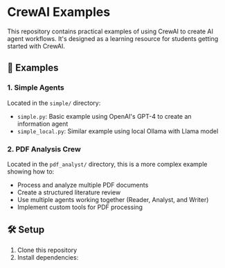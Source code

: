 # CrewAI Examples

This repository contains practical examples of using CrewAI to create AI agent workflows. It's designed as a learning resource for students getting started with CrewAI.

## 🚀 Examples

### 1. Simple Agents
Located in the `simple/` directory:
- `simple.py`: Basic example using OpenAI's GPT-4 to create an information agent
- `simple_local.py`: Similar example using local Ollama with Llama model

### 2. PDF Analysis Crew
Located in the `pdf_analyst/` directory, this is a more complex example showing how to:
- Process and analyze multiple PDF documents
- Create a structured literature review
- Use multiple agents working together (Reader, Analyst, and Writer)
- Implement custom tools for PDF processing

## 🛠️ Setup

1. Clone this repository
2. Install dependencies: 